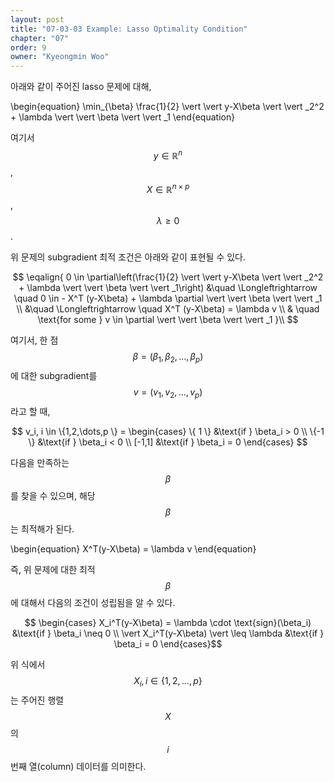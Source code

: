 ```yaml
---
layout: post
title: "07-03-03 Example: Lasso Optimality Condition"
chapter: "07"
order: 9
owner: "Kyeongmin Woo"
---
```


아래와 같이 주어진 lasso 문제에 대해,
>
\begin{equation}
\min_{\beta} \frac{1}{2}  \vert  \vert y-X\beta \vert  \vert _2^2 + \lambda \vert  \vert \beta \vert  \vert _1
\end{equation}

여기서 $$y \in \mathbb{R}^n$$, $$X \in \mathbb{R}^{n \times p}$$, $$\lambda \geq 0$$. 

위 문제의 subgradient 최적 조건은 아래와 같이 표현될 수 있다.  
>
$$
\eqalign{
0 \in \partial\left(\frac{1}{2} \vert  \vert y-X\beta \vert  \vert _2^2 + \lambda \vert  \vert \beta \vert  \vert _1\right)
&\quad \Longleftrightarrow \quad 0 \in - X^T (y-X\beta) + \lambda \partial  \vert  \vert \beta \vert  \vert _1 \\
&\quad \Longleftrightarrow \quad X^T (y-X\beta)  = \lambda v \\
& \quad \text{for some } v \in \partial  \vert  \vert \beta \vert  \vert _1
}\\
$$

여기서, 한 점 $$\beta=(\beta_1,\beta_2,\dots,\beta_p )$$에 대한 subgradient를  $$v=(v_1,v_2,\dots,v_p)$$ 라고 할 때, 

$$
v_i, i \in \{1,2,\dots,p \} = 
\begin{cases}
\{ 1 \}  &\text{if } \beta_i > 0 \\
\{-1 \}  &\text{if } \beta_i < 0 \\
[-1,1]   &\text{if } \beta_i = 0
\end{cases}
$$

다음을 만족하는 $$\beta$$를 찾을 수 있으며, 해당 $$\beta$$는 최적해가 된다. 
>
\begin{equation}
X^T(y-X\beta) = \lambda v 
\end{equation}

즉, 위 문제에 대한 최적 $$\beta$$에 대해서 다음의 조건이 성립됨을 알 수 있다. 
>
$$
\begin{cases}
X_i^T(y-X\beta) = \lambda \cdot \text{sign}(\beta_i) &\text{if } \beta_i \neq 0 \\
 \vert X_i^T(y-X\beta) \vert  \leq \lambda &\text{if } \beta_i = 0 
\end{cases}$$

위 식에서 $$X_i, i \in \{1,2,\dots, p \}$$는 주어진 행렬 $$X$$의 $$i$$번째 열(column) 데이터를 의미한다. 
